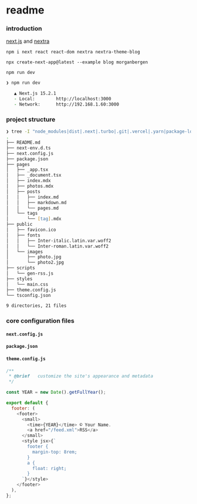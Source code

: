 #  readme

###  introduction

[next.js](https://nextjs.org) and [nextra](https://nextra.site/docs/blog-theme/start)

`npm i next react react-dom nextra nextra-theme-blog`

`npx create-next-app@latest --example blog morganbergen`

`npm run dev`

```zsh
❯ npm run dev

   ▲ Next.js 15.2.1
   - Local:        http://localhost:3000
   - Network:      http://192.168.1.60:3000
```

###  project structure

```zsh
❯ tree -I "node_modules|dist|.next|.turbo|.git|.vercel|.yarn|package-lock.json|yarn.lock|pnpm-lock.yaml|.github|.eslintrc.*|.prettierrc*|.editorconfig|.eslintcache|.swcrc|.DS_Store|*.log|.idea|.vscode|.env"
.
├── README.md
├── next-env.d.ts
├── next.config.js
├── package.json
├── pages
│   ├── _app.tsx
│   ├── _document.tsx
│   ├── index.mdx
│   ├── photos.mdx
│   ├── posts
│   │   ├── index.md
│   │   ├── markdown.md
│   │   └── pages.md
│   └── tags
│       └── [tag].mdx
├── public
│   ├── favicon.ico
│   ├── fonts
│   │   ├── Inter-italic.latin.var.woff2
│   │   └── Inter-roman.latin.var.woff2
│   └── images
│       ├── photo.jpg
│       └── photo2.jpg
├── scripts
│   └── gen-rss.js
├── styles
│   └── main.css
├── theme.config.js
└── tsconfig.json

9 directories, 21 files
```

###  core configuration files

####  `next.config.js`

####  `package.json`

####  `theme.config.js` 

```javascript
/**
 * @brief   customize the site's appearance and metadata
 */

const YEAR = new Date().getFullYear();

export default {
  footer: (
    <footer>
      <small>
        <time>{YEAR}</time> © Your Name.
        <a href="/feed.xml">RSS</a>
      </small>
      <style jsx>{`
        footer {
          margin-top: 8rem;
        }
        a {
          float: right;
        }
      `}</style>
    </footer>
  ),
};
```
